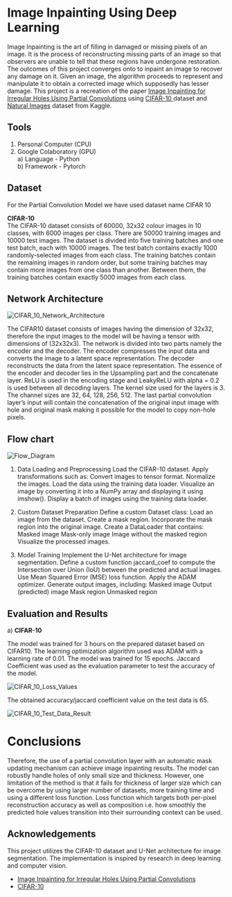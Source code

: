 # Image Inpainting Using Deep Learning

Image Inpainting is the art of filling in damaged or missing pixels of an image. It is the process of reconstructing missing parts of an image so that observers are unable to tell that these regions have undergone restoration. The outcomes of this project converges onto to inpaint an image to recover any damage on it. Given an image, the algorithm proceeds to represent and manipulate it to obtain a corrected image which supposedly has lesser damage. This project is a recreation of the paper [Image Inpainting for Irregular Holes Using
Partial Convolutions](https://arxiv.org/abs/1804.07723) using [CIFAR-10
](https://www.cs.toronto.edu/~kriz/cifar.html) dataset and [Natural Images](https://www.kaggle.com/datasets/prasunroy/natural-images) dataset from Kaggle.

## Tools
1) Personal Computer (CPU)
2) Google Colaboratory (GPU)\
a) Language - Python\
b) Framework - Pytorch

## Dataset
For the Partial Convolution Model we have used dataset name CIFAR 10

**CIFAR-10**\
The CIFAR-10 dataset consists of 60000, 32x32 colour images in 10 classes, with 6000 images per class. There are 50000 training images and 10000 test images. The dataset is divided into five training batches and one test batch, each with 10000 images. The test batch contains exactly 1000 randomly-selected images from each class. The training batches contain the remaining images in random order, but some training batches may contain more images from one class than
another. Between them, the training batches contain exactly 5000 images from each class.

## Network Architecture
![CIFAR_10_Network_Architecture](https://github.com/user-attachments/assets/e722d45b-b8c9-419a-a698-586df29d7270)

The CIFAR10 dataset consists of images having the dimension of 32x32, therefore the input images to the model will be having a tensor with dimensions of (32x32x3). The network is divided into two parts namely the encoder and the decoder. The encoder compresses the input data and converts the image to a latent space representation. The decoder reconstructs the data from the latent space representation. The essence of the encoder and decoder lies in the Upsampling part and the concatenate layer. ReLU is used in the encoding stage and LeakyReLU with alpha = 0.2 is used between all decoding layers. The kernel size used for the layers is 3. The channel sizes are 32, 64, 128, 256, 512. The last partial convolution layer’s input will contain the concatenation of the original input image with hole and original mask making it possible for the model to copy non-hole pixels.


## Flow chart

![Flow_Diagram](https://github.com/user-attachments/assets/c41abd76-a843-4cd1-93b1-983b9580f63c)

1. Data Loading and Preprocessing 
 Load the CIFAR-10 dataset.
Apply transformations such as:
Convert images to tensor format.
Normalize the images.
 Load the data using the training data loader.
 Visualize an image by converting it into a NumPy array and displaying it using imshow().
Display a batch of images using the training data loader.

2. Custom Dataset Preparation 
 Define a custom Dataset class:
 Load an image from the dataset.
 Create a mask region.
 Incorporate the mask region into the original image.
 Create a DataLoader that contains:
Masked image
Mask-only image
Image without the masked region
Visualize the processed images.

3. Model Training 
Implement the U-Net architecture for image segmentation.
 Define a custom function jaccard_coef to compute the Intersection over Union (IoU) between the predicted and actual images.
 Use Mean Squared Error (MSE) loss function.
 Apply the ADAM optimizer.
 Generate output images, including:
Masked image
Output (predicted) image
Mask region
 Unmasked region



## Evaluation and Results

a) **CIFAR-10**

The model was trained for 3 hours on the prepared dataset based on CIFAR10. The learning optimization algorithm used was ADAM with a learning rate of 0.01. The model was trained for 15 epochs. Jaccard Coefficient was used as the evaluation parameter to test the accuracy of the model.

![CIFAR_10_Loss_Values](https://github.com/user-attachments/assets/06cecabd-bda3-4c32-95de-84fbf90901b1)



The obtained accuracy/jaccard coefficient value on the test data is 65.

![CIFAR_10_Test_Data_Result](https://github.com/user-attachments/assets/b626abfb-c534-4b3d-a117-e383d3dec805)


# Conclusions
Therefore, the use of a partial convolution layer with an automatic mask updating mechanism can achieve image inpainting results. The model can robustly handle holes of only small size and thickness. However, one limitation of the method is that it fails for thickness of larger size which can be overcome by using larger number of datasets, more training time and using a different loss function. Loss function which targets both per-pixel reconstruction accuracy as well as composition i.e. how smoothly the predicted hole values transition into their surrounding context can be used.


## Acknowledgements
 This project utilizes the CIFAR-10 dataset and U-Net architecture for image segmentation. The implementation is inspired by research in deep 
 learning and computer vision.

 - [Image Inpainting for Irregular Holes Using Partial Convolutions](https://arxiv.org/abs/1804.07723)
 - [CIFAR-10](https://www.cs.toronto.edu/~kriz/cifar.html)

